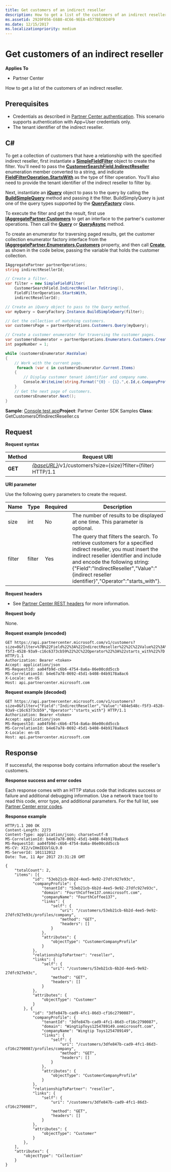 ```yaml
---
title: Get customers of an indirect reseller
description: How to get a list of the customers of an indirect reseller.
ms.assetid: 2920F056-E6B8-4C66-9EEA-4577BEC034F9
ms.date: 12/15/2017
ms.localizationpriority: medium
---
```


# Get customers of an indirect reseller


**Applies To**

- Partner Center

How to get a list of the customers of an indirect reseller.

## <span id="Prerequisites"/><span id="prerequisites"/><span id="PREREQUISITES"/>Prerequisites


- Credentials as described in [Partner Center authentication](partner-center-authentication.md). This scenario supports authentication with App+User credentials only.
- The tenant identifier of the indirect reseller.

## <span id="C_"/><span id="c_"/>C#


To get a collection of customers that have a relationship with the specified indirect reseller, first instantiate a [**SimpleFieldFilter**](https://docs.microsoft.com/dotnet/api/microsoft.store.partnercenter.models.query.simplefieldfilter) object to create the filter. You'll need to pass the [**CustomerSearchField.IndirectReseller**](https://docs.microsoft.com/dotnet/api/microsoft.store.partnercenter.models.customers.customersearchfield) enumeration member converted to a string, and indicate [**FieldFilterOperation.StartsWith**](https://docs.microsoft.com/dotnet/api/microsoft.store.partnercenter.models.query.fieldfilteroperation) as the type of filter operation. You'll also need to provide the tenant identifier of the indirect reseller to filter by.

Next, instantiate an [**iQuery**](https://docs.microsoft.com/dotnet/api/microsoft.store.partnercenter.models.query.iquery) object to pass to the query by calling the [**BuildSimpleQuery**](https://docs.microsoft.com/dotnet/api/microsoft.store.partnercenter.models.query.queryfactory.buildsimplequery) method and passing it the filter. BuildSimplyQuery is just one of the query types supported by the [**QueryFactory**](https://docs.microsoft.com/dotnet/api/microsoft.store.partnercenter.models.query.queryfactory) class.

To execute the filter and get the result, first use [**IAggregatePartner.Customers**](https://docs.microsoft.com/dotnet/api/microsoft.store.partnercenter.ipartner.customers) to get an interface to the partner's customer operations. Then call the [**Query**](https://docs.microsoft.com/dotnet/api/microsoft.store.partnercenter.customers.icustomercollection.query) or [**QueryAsync**](https://docs.microsoft.com/dotnet/api/microsoft.store.partnercenter.customers.icustomercollection.queryasync) method.

To create an enumerator for traversing paged results, get the customer collection enumerator factory interface from the [**IAggregatePartner.Enumerators.Customers**](https://docs.microsoft.com/dotnet/api/microsoft.store.partnercenter.enumerators.iresourcecollectionenumeratorcontainer.customers) property, and then call [**Create**](https://docs.microsoft.com/dotnet/api/microsoft.store.partnercenter.factory.iresourcecollectionenumeratorfactory-1.create), as shown in the code below, passing the variable that holds the customer collection.

``` csharp
IAggregatePartner partnerOperations;
string indirectResellerId;

// Create a filter.
var filter = new SimpleFieldFilter(
    CustomerSearchField.IndirectReseller.ToString(), 
    FieldFilterOperation.StartsWith, 
    indirectResellerId);

// Create an iQuery object to pass to the Query method.
var myQuery = QueryFactory.Instance.BuildSimpleQuery(filter);

// Get the collection of matching customers.
var customersPage = partnerOperations.Customers.Query(myQuery);

// Create a customer enumerator for traversing the customer pages.
var customersEnumerator = partnerOperations.Enumerators.Customers.Create(customersPage);
int pageNumber = 1;

while (customersEnumerator.HasValue)
{
    // Work with the current page.
     foreach (var c in customersEnumerator.Current.Items)
    {
        // Display customer tenant identifier and company name.
        Console.WriteLine(string.Format("{0} - {1}.",c.Id,c.CompanyProfile.CompanyName));
    }
    // Get the next page of customers.
    customersEnumerator.Next();
}
```

**Sample**: [Console test app](console-test-app.md)**Project**: Partner Center SDK Samples **Class**: GetCustomersOfIndirectReseller.cs

## <span id="Request"/><span id="request"/><span id="REQUEST"/>Request


**Request syntax**

| Method  | Request URI                                                                                   |
|---------|-----------------------------------------------------------------------------------------------|
| **GET** | [*{baseURL}*](partner-center-rest-urls.md)/v1/customers?size={size}?filter={filter} HTTP/1.1 |

 

**URI parameter**

Use the following query parameters to create the request.

| Name   | Type   | Required | Description                                                                                                                                                                                                                                                                                   |
|--------|--------|----------|-----------------------------------------------------------------------------------------------------------------------------------------------------------------------------------------------------------------------------------------------------------------------------------------------|
| size   | int    | No       | The number of results to be displayed at one time. This parameter is optional.                                                                                                                                                                                                                |
| filter | filter | Yes      | The query that filters the search. To retrieve customers for a specified indirect reseller, you must insert the indirect reseller identifier and include and encode the following string: {"Field":"IndirectReseller","Value":"{indirect reseller identifier}","Operator":"starts\_with"}. |

 

**Request headers**

- See [Partner Center REST headers](headers.md) for more information.

**Request body**

None.

**Request example (encoded)**

```http
GET https://api.partnercenter.microsoft.com/v1/customers?size=0&filter=%7B%22Field%22%3A%22IndirectReseller%22%2C%22Value%22%3A%22484e548c-f5f3-4528-93a9-c16c6373cb59%22%2C%22Operator%22%3A%22starts_with%22%7D HTTP/1.1
Authorization: Bearer <token>
Accept: application/json
MS-RequestId: aa04fb9d-c6b6-4754-8a6a-86e00cdd5ccb
MS-CorrelationId: b4e67a78-0692-45d1-b408-04b9178a8ac6
X-Locale: en-US
Host: api.partnercenter.microsoft.com
```

**Request example (decoded)**

```http
GET https://api.partnercenter.microsoft.com/v1/customers?size=0&filter={"Field":"IndirectReseller","Value":"484e548c-f5f3-4528-93a9-c16c6373cb59","Operator":"starts_with"} HTTP/1.1
Authorization: Bearer <token>
Accept: application/json
MS-RequestId: aa04fb9d-c6b6-4754-8a6a-86e00cdd5ccb
MS-CorrelationId: b4e67a78-0692-45d1-b408-04b9178a8ac6
X-Locale: en-US
Host: api.partnercenter.microsoft.com
```

## <span id="Response"/><span id="response"/><span id="RESPONSE"/>Response


If successful, the response body contains information about the reseller's customers.

**Response success and error codes**

Each response comes with an HTTP status code that indicates success or failure and additional debugging information. Use a network trace tool to read this code, error type, and additional parameters. For the full list, see [Partner Center error codes](error-codes.md).

**Response example**

```http
HTTP/1.1 200 OK
Content-Length: 2273
Content-Type: application/json; charset=utf-8
MS-CorrelationId: b4e67a78-0692-45d1-b408-04b9178a8ac6
MS-RequestId: aa04fb9d-c6b6-4754-8a6a-86e00cdd5ccb
MS-CV: XI2/vIHmIEGVlGL9.0
MS-ServerId: 101112012
Date: Tue, 11 Apr 2017 23:31:28 GMT

{
    "totalCount": 2,
    "items": [{
            "id": "53eb21cb-6b2d-4ee5-9e92-27dfc927e93c",
            "companyProfile": {
                "tenantId": "53eb21cb-6b2d-4ee5-9e92-27dfc927e93c",
                "domain": "FourthCoffee137.onmicrosoft.com",
                "companyName": "FourthCoffee137",
                "links": {
                    "self": {
                        "uri": "/customers/53eb21cb-6b2d-4ee5-9e92-27dfc927e93c/profiles/company",
                        "method": "GET",
                        "headers": []
                    }
                },
                "attributes": {
                    "objectType": "CustomerCompanyProfile"
                }
            },
            "relationshipToPartner": "reseller",
            "links": {
                "self": {
                    "uri": "/customers/53eb21cb-6b2d-4ee5-9e92-27dfc927e93c",
                    "method": "GET",
                    "headers": []
                }
            },
            "attributes": {
                "objectType": "Customer"
            }
        }, {
            "id": "3dfe847b-cad9-4fc1-86d3-cf16c2790087",
            "companyProfile": {
                "tenantId": "3dfe847b-cad9-4fc1-86d3-cf16c2790087",
                "domain": "WingtipToys1254789149.onmicrosoft.com",
                "companyName": "Wingtip Toys1254789149",
                "links": {
                    "self": {
                        "uri": "/customers/3dfe847b-cad9-4fc1-86d3-cf16c2790087/profiles/company",
                        "method": "GET",
                        "headers": []
                    }
                },
                "attributes": {
                    "objectType": "CustomerCompanyProfile"
                }
            },
            "relationshipToPartner": "reseller",
            "links": {
                "self": {
                    "uri": "/customers/3dfe847b-cad9-4fc1-86d3-cf16c2790087",
                    "method": "GET",
                    "headers": []
                }
            },
            "attributes": {
                "objectType": "Customer"
            }
        }, 
    ],
    "attributes": {
        "objectType": "Collection"
    }
}
```

 

 




